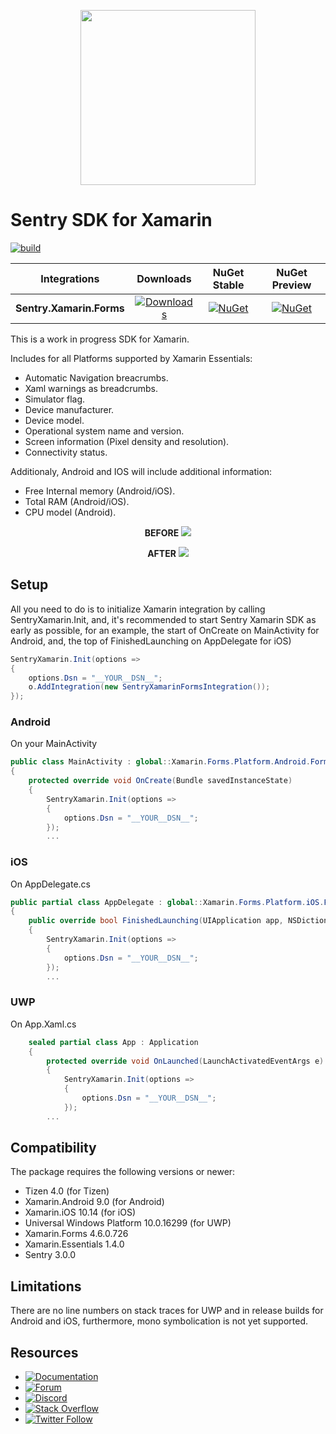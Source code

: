 <p align="center">
  <a href="https://sentry.io" target="_blank" align="center">
    <img src="https://sentry-brand.storage.googleapis.com/sentry-logo-black.png" width="280">
  </a>
  <br />
</p>
 
Sentry SDK for Xamarin
===========

[![build](https://github.com/getsentry/sentry-dotnet-xamarin/workflows/build/badge.svg?branch=main)](https://github.com/getsentry/sentry-dotnet-xamarin/actions?query=branch%3Amain)

|      Integrations             |    Downloads     |    NuGet Stable     |    NuGet Preview     |
| ----------------------------- | :-------------------: | :-------------------: | :-------------------: |
|  **Sentry.Xamarin.Forms**     | [![Downloads](https://img.shields.io/nuget/dt/Sentry.Xamarin.Forms.svg)](https://www.nuget.org/packages/Sentry.Xamarin.Forms) | [![NuGet](https://img.shields.io/nuget/v/Sentry.Xamarin.Forms.svg)](https://www.nuget.org/packages/Sentry.Xamarin.Forms)   |    [![NuGet](https://img.shields.io/nuget/vpre/Sentry.Xamarin.Forms.svg)](https://www.nuget.org/packages/Sentry.Xamarin.Forms)   |

This is a work in progress SDK for Xamarin.

Includes for all Platforms supported by Xamarin Essentials:
* Automatic Navigation breacrumbs.
* Xaml warnings as breadcrumbs.
* Simulator flag.
* Device manufacturer.
* Device model.
* Operational system name and version.
* Screen information (Pixel density and resolution).
* Connectivity status.

Additionaly, Android and IOS will include additional information:
* Free Internal memory (Android/iOS).
* Total RAM (Android/iOS).
* CPU model (Android).
<p align="center">
  <b>BEFORE</b>
  
  <img src=".github/before_01.png"/>
</p>
<p align="center">
  <b>AFTER</b>
  
  <img src=".github/after_01.png"/>
</p>

## Setup
All you need to do is to initialize Xamarin integration by calling SentryXamarin.Init, and, it's recommended to start Sentry Xamarin SDK as early as possible, for an example, the start of OnCreate on MainActivity for Android, and, the top of FinishedLaunching on AppDelegate for iOS)

```C#
SentryXamarin.Init(options =>
{
    options.Dsn = "__YOUR__DSN__";
    o.AddIntegration(new SentryXamarinFormsIntegration());
});

```

### Android
On your MainActivity
```C#
public class MainActivity : global::Xamarin.Forms.Platform.Android.FormsAppCompatActivity
{
    protected override void OnCreate(Bundle savedInstanceState)
    {
        SentryXamarin.Init(options =>
        {
            options.Dsn = "__YOUR__DSN__";
        });
        ...
```

### iOS
On AppDelegate.cs
```C#
public partial class AppDelegate : global::Xamarin.Forms.Platform.iOS.FormsApplicationDelegate
{
    public override bool FinishedLaunching(UIApplication app, NSDictionary options)
    {
        SentryXamarin.Init(options =>
        {
            options.Dsn = "__YOUR__DSN__";
        });
        ...
```

### UWP
On App.Xaml.cs
```C#
    sealed partial class App : Application
    {
        protected override void OnLaunched(LaunchActivatedEventArgs e)
        {
            SentryXamarin.Init(options =>
            {
                options.Dsn = "__YOUR__DSN__";
            });
        ...        
```

## Compatibility

The package requires the following versions or newer:

* Tizen 4.0 (for Tizen)
* Xamarin.Android 9.0 (for Android)
* Xamarin.iOS 10.14 (for iOS)
* Universal Windows Platform 10.0.16299 (for UWP)
* Xamarin.Forms 4.6.0.726
* Xamarin.Essentials 1.4.0
* Sentry 3.0.0


## Limitations

There are no line numbers on stack traces for UWP and in release builds for Android and iOS, furthermore, mono symbolication is not yet supported.

## Resources

* [![Documentation](https://img.shields.io/badge/documentation-sentry.io-green.svg)](https://docs.sentry.io/platforms/dotnet/)
* [![Forum](https://img.shields.io/badge/forum-sentry-green.svg)](https://forum.sentry.io/c/sdks)
* [![Discord](https://img.shields.io/discord/621778831602221064)](https://discord.gg/Ww9hbqr)
* [![Stack Overflow](https://img.shields.io/badge/stack%20overflow-sentry-green.svg)](http://stackoverflow.com/questions/tagged/sentry)
* [![Twitter Follow](https://img.shields.io/twitter/follow/getsentry?label=getsentry&style=social)](https://twitter.com/intent/follow?screen_name=getsentry)
